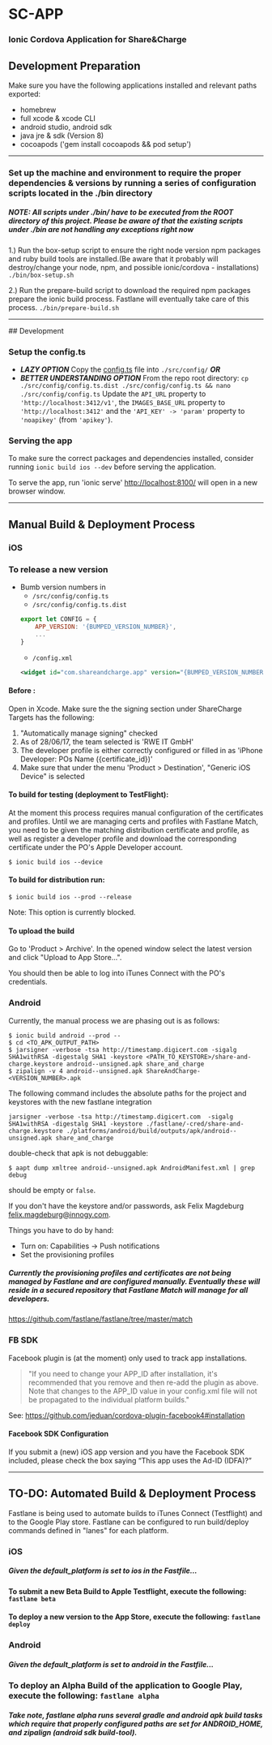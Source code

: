 # SC-APP

### Ionic Cordova Application for Share&amp;Charge

## Development Preparation

Make sure you have the following applications installed and relevant paths exported:

  - homebrew
  - full xcode & xcode CLI
  - android studio, android sdk
  - java jre & sdk (Version 8)
  - cocoapods ('gem install cocoapods && pod setup')

<hr></hr>

### Set up  the machine and environment to require the proper dependencies & versions by running a series of configuration scripts located in the ./bin directory

##### NOTE: All scripts under ./bin/ have to be executed from the ROOT directory of this project. Please be aware of that the existing scripts under ./bin are not handling any exceptions right now

  1.) Run the box-setup script to ensure the right node version npm packages and ruby build tools are installed.(Be aware that it probably will destroy/change your node, npm, and possible ionic/cordova - installations) ```./bin/box-setup.sh```

  2.) Run the prepare-build script to download the required npm packages prepare the ionic build process. Fastlane will eventually take care of this process. ```./bin/prepare-build.sh```

<hr></hr>
## Development

### Setup the config.ts
- ***LAZY OPTION*** Copy the [config.ts](https://github.com/motionwerkGmbH/wiki/blob/master/share_n_charge/config.ts) file into `./src/config/` ***OR***
- ***BETTER UNDERSTANDING OPTION*** From the repo root directory: `cp ./src/config/config.ts.dist ./src/config/config.ts && nano ./src/config/config.ts` Update the `API_URL` property to `'http://localhost:3412/v1'`, the `IMAGES_BASE_URL` property to `'http://localhost:3412'` and the `'API_KEY' -> 'param'` property to `'noapikey'` (from `'apikey'`).

### Serving the app

To make sure the correct packages and dependencies installed, consider running `ionic build ios --dev` before serving the application.

To serve the app, run 'ionic serve'
[http://localhost:8100/](http://localhost:8100/) will open in a new browser window.

<hr></hr>

## Manual Build & Deployment Process

### iOS

### To release a new version

* Bumb version numbers in
  * `/src/config/config.ts`
  * `/src/config/config.ts.dist`
  ```javascript
  export let CONFIG = {
      APP_VERSION: '{BUMPED_VERSION_NUMBER}',
      ...
  }
  ```
  * `/config.xml`
  ```xml
  <widget id="com.shareandcharge.app" version="{BUMPED_VERSION_NUMBER}" xmlns="...">
  ```

#### Before :
  Open in Xcode. Make sure the the signing section under ShareCharge Targets has the following:
  1. "Automatically manage signing" checked
  2. As of 28/06/17, the team selected is 'RWE IT GmbH'
  3. The developer profile is either correctly configured or filled in as 'iPhone Developer: POs Name ({certificate_id})'
  4. Make sure that under the menu 'Product > Destination', "Generic iOS Device" is selected


#### To build for testing (deployment to TestFlight):

At the moment this process requires manual configuration of the certificates and profiles. Until we are managing certs and profiles with Fastlane Match, you need to be given the matching distribution certificate and profile, as well as register a developer profile and download the corresponding certificate under the PO's Apple Developer account.

```
$ ionic build ios --device
```

#### To build for distribution run:

```
$ ionic build ios --prod --release
```
Note: This option is currently blocked.

#### To upload the build
Go to 'Product > Archive'. In the opened window select the latest version and click "Upload to App Store...".

You should then be able to log into iTunes Connect with the PO's credentials.

### Android

Currently, the manual process we are phasing out is as follows:
```
$ ionic build android --prod --
$ cd <TO_APK_OUTPUT_PATH>
$ jarsigner -verbose -tsa http://timestamp.digicert.com -sigalg SHA1withRSA -digestalg SHA1 -keystore <PATH_TO_KEYSTORE>/share-and-charge.keystore android--unsigned.apk share_and_charge
$ zipalign -v 4 android--unsigned.apk ShareAndCharge-<VERSION_NUMBER>.apk
```

The following command includes the absolute paths for the project and keystores with the new fastlane integration
```
jarsigner -verbose -tsa http://timestamp.digicert.com  -sigalg SHA1withRSA -digestalg SHA1 -keystore ./fastlane/-cred/share-and-charge.keystore ./platforms/android/build/outputs/apk/android--unsigned.apk share_and_charge
```

double-check that apk is not debuggable:
```
$ aapt dump xmltree android--unsigned.apk AndroidManifest.xml | grep debug
```
should be empty or `false`.

If you don't have the keystore and/or passwords, ask Felix Magdeburg <felix.magdeburg@innogy.com>.



Things you have to do by hand:
* Turn on: Capabilities -> Push notifications
* Set the provisioning profiles
##### Currently the provisioning profiles and certificates are not being managed by Fastlane and are configured manually. Eventually these will reside in a secured repository that Fastlane Match will manage for all developers.
https://github.com/fastlane/fastlane/tree/master/match

### FB SDK
Facebook plugin is (at the moment) only used to track app installations.

> "If you need to change your APP_ID after installation, it's recommended that you remove and then re-add the plugin as above. Note that changes to the APP_ID value in your config.xml file will not be propagated to the individual platform builds."

See: https://github.com/jeduan/cordova-plugin-facebook4#installation

#### Facebook SDK Configuration
If you submit a (new) iOS app version and you have the Facebook SDK included, please check the box saying “This app uses the Ad-ID (IDFA)?”

<hr></hr>

## TO-DO: Automated Build & Deployment Process

Fastlane is being used to automate builds to iTunes Connect (Testflight) and to the Google Play store. Fastlane can be configured to run build/deploy commands defined in "lanes" for each platform.


### iOS
##### Given the default_platform is set to ios in the Fastfile...

#### To submit a new Beta Build to Apple Testflight, execute the following: ```fastlane beta```

#### To deploy a new version to the App Store, execute the following: ```fastlane deploy```


### Android
##### Given the default_platform is set to android in the Fastfile...

### To deploy an Alpha Build of the application to Google Play, execute the following: ```fastlane alpha```

##### Take note, fastlane alpha runs several gradle and android apk build tasks which require that properly configured paths are set for ANDROID_HOME, and zipalign (android sdk build-tool).
